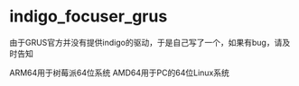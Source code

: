 # indigo_focuser_grus
由于GRUS官方并没有提供indigo的驱动，于是自己写了一个，如果有bug，请及时告知

ARM64用于树莓派64位系统
AMD64用于PC的64位Linux系统


